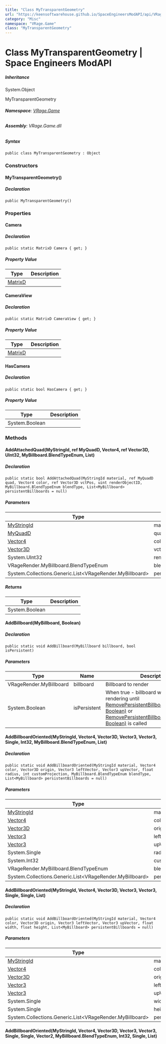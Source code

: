 ```yaml
---
title: "Class MyTransparentGeometry"
url: "https://keensoftwarehouse.github.io/SpaceEngineersModAPI/api/VRage.Game.MyTransparentGeometry.html"
category: "Misc"
namespace: "VRage.Game"
class: "MyTransparentGeometry"
---
```


# Class MyTransparentGeometry | Space Engineers ModAPI

##### Inheritance

System.Object

MyTransparentGeometry

###### **Namespace**: [VRage.Game](https://keensoftwarehouse.github.io/SpaceEngineersModAPI/api/VRage.Game.html)

###### **Assembly**: VRage.Game.dll

##### Syntax

```
public class MyTransparentGeometry : Object
```

### Constructors

#### MyTransparentGeometry()

##### Declaration

```
public MyTransparentGeometry()
```

### Properties

#### Camera

##### Declaration

```
public static MatrixD Camera { get; }
```

##### Property Value

| Type | Description |
| --- | --- |
| [MatrixD](https://keensoftwarehouse.github.io/SpaceEngineersModAPI/api/VRageMath.MatrixD.html) |     |

#### CameraView

##### Declaration

```
public static MatrixD CameraView { get; }
```

##### Property Value

| Type | Description |
| --- | --- |
| [MatrixD](https://keensoftwarehouse.github.io/SpaceEngineersModAPI/api/VRageMath.MatrixD.html) |     |

#### HasCamera

##### Declaration

```
public static bool HasCamera { get; }
```

##### Property Value

| Type | Description |
| --- | --- |
| System.Boolean |     |

### Methods

#### AddAttachedQuad(MyStringId, ref MyQuadD, Vector4, ref Vector3D, UInt32, MyBillboard.BlendTypeEnum, List<MyBillboard>)

##### Declaration

```
public static bool AddAttachedQuad(MyStringId material, ref MyQuadD quad, Vector4 color, ref Vector3D vctPos, uint renderObjectID, MyBillboard.BlendTypeEnum blendType, List<MyBillboard> persistentBillboards = null)
```

##### Parameters

| Type | Name | Description |
| --- | --- | --- |
| [MyStringId](https://keensoftwarehouse.github.io/SpaceEngineersModAPI/api/VRage.Utils.MyStringId.html) | material |     |
| [MyQuadD](https://keensoftwarehouse.github.io/SpaceEngineersModAPI/api/VRageMath.MyQuadD.html) | quad |     |
| [Vector4](https://keensoftwarehouse.github.io/SpaceEngineersModAPI/api/VRageMath.Vector4.html) | color |     |
| [Vector3D](https://keensoftwarehouse.github.io/SpaceEngineersModAPI/api/VRageMath.Vector3D.html) | vctPos |     |
| System.UInt32 | renderObjectID |     |
| VRageRender.MyBillboard.BlendTypeEnum | blendType |     |
| System.Collections.Generic.List<VRageRender.MyBillboard\> | persistentBillboards |     |

##### Returns

| Type | Description |
| --- | --- |
| System.Boolean |     |

#### AddBillboard(MyBillboard, Boolean)

##### Declaration

```
public static void AddBillboard(MyBillboard billboard, bool isPersistent)
```

##### Parameters

| Type | Name | Description |
| --- | --- | --- |
| VRageRender.MyBillboard | billboard | Billboard to render |
| System.Boolean | isPersistent | When true - billboard will continue rendering until [RemovePersistentBillboard(MyBillboard, Boolean)](https://keensoftwarehouse.github.io/SpaceEngineersModAPI/api/VRage.Game.MyTransparentGeometry.html#VRage_Game_MyTransparentGeometry_RemovePersistentBillboard_VRageRender_MyBillboard_System_Boolean_) or [RemovePersistentBillboards(IEnumerable<MyBillboard>, Boolean)](https://keensoftwarehouse.github.io/SpaceEngineersModAPI/api/VRage.Game.MyTransparentGeometry.html#VRage_Game_MyTransparentGeometry_RemovePersistentBillboards_System_Collections_Generic_IEnumerable_VRageRender_MyBillboard__System_Boolean_) is called |

#### AddBillboardOriented(MyStringId, Vector4, Vector3D, Vector3, Vector3, Single, Int32, MyBillboard.BlendTypeEnum, List<MyBillboard>)

##### Declaration

```
public static void AddBillboardOriented(MyStringId material, Vector4 color, Vector3D origin, Vector3 leftVector, Vector3 upVector, float radius, int customProjection, MyBillboard.BlendTypeEnum blendType, List<MyBillboard> persistentBillboards = null)
```

##### Parameters

| Type | Name | Description |
| --- | --- | --- |
| [MyStringId](https://keensoftwarehouse.github.io/SpaceEngineersModAPI/api/VRage.Utils.MyStringId.html) | material |     |
| [Vector4](https://keensoftwarehouse.github.io/SpaceEngineersModAPI/api/VRageMath.Vector4.html) | color |     |
| [Vector3D](https://keensoftwarehouse.github.io/SpaceEngineersModAPI/api/VRageMath.Vector3D.html) | origin |     |
| [Vector3](https://keensoftwarehouse.github.io/SpaceEngineersModAPI/api/VRageMath.Vector3.html) | leftVector |     |
| [Vector3](https://keensoftwarehouse.github.io/SpaceEngineersModAPI/api/VRageMath.Vector3.html) | upVector |     |
| System.Single | radius |     |
| System.Int32 | customProjection |     |
| VRageRender.MyBillboard.BlendTypeEnum | blendType |     |
| System.Collections.Generic.List<VRageRender.MyBillboard\> | persistentBillboards |     |

#### AddBillboardOriented(MyStringId, Vector4, Vector3D, Vector3, Vector3, Single, Single, List<MyBillboard>)

##### Declaration

```
public static void AddBillboardOriented(MyStringId material, Vector4 color, Vector3D origin, Vector3 leftVector, Vector3 upVector, float width, float height, List<MyBillboard> persistentBillboards = null)
```

##### Parameters

| Type | Name | Description |
| --- | --- | --- |
| [MyStringId](https://keensoftwarehouse.github.io/SpaceEngineersModAPI/api/VRage.Utils.MyStringId.html) | material |     |
| [Vector4](https://keensoftwarehouse.github.io/SpaceEngineersModAPI/api/VRageMath.Vector4.html) | color |     |
| [Vector3D](https://keensoftwarehouse.github.io/SpaceEngineersModAPI/api/VRageMath.Vector3D.html) | origin |     |
| [Vector3](https://keensoftwarehouse.github.io/SpaceEngineersModAPI/api/VRageMath.Vector3.html) | leftVector |     |
| [Vector3](https://keensoftwarehouse.github.io/SpaceEngineersModAPI/api/VRageMath.Vector3.html) | upVector |     |
| System.Single | width |     |
| System.Single | height |     |
| System.Collections.Generic.List<VRageRender.MyBillboard\> | persistentBillboards |     |

#### AddBillboardOriented(MyStringId, Vector4, Vector3D, Vector3, Vector3, Single, Single, Vector2, MyBillboard.BlendTypeEnum, Int32, Single, List<MyBillboard>)

